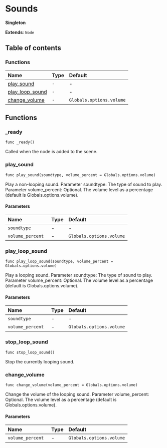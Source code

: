 # Sounds

**Singleton**

**Extends**: `Node`

## Table of contents

### Functions

|Name|Type|Default|
|:-|:-|:-|
|[play_sound](#play_sound)|`-`|-|
|[play_loop_sound](#play_loop_sound)|`-`|-|
|[change_volume](#change_volume)|`-`|`Globals.options.volume`|

## Functions

### _ready

```gdscript
func _ready()
```

Called when the node is added to the scene.

### play_sound

```gdscript
func play_sound(soundtype, volume_percent = Globals.options.volume)
```

Play a non-looping sound. Parameter soundtype: The type of sound to play. Parameter volume_percent: Optional. The volume level as a percentage (default is Globals.options.volume).

#### Parameters

|Name|Type|Default|
|:-|:-|:-|
|`soundtype`|-|-|
|`volume_percent `|-|`Globals.options.volume`|

### play_loop_sound

```gdscript
func play_loop_sound(soundtype, volume_percent = Globals.options.volume)
```

Play a looping sound. Parameter soundtype: The type of sound to play. Parameter volume_percent: Optional. The volume level as a percentage (default is Globals.options.volume).

#### Parameters

|Name|Type|Default|
|:-|:-|:-|
|`soundtype`|-|-|
|`volume_percent `|-|`Globals.options.volume`|

### stop_loop_sound

```gdscript
func stop_loop_sound()
```

Stop the currently looping sound.

### change_volume

```gdscript
func change_volume(volume_percent = Globals.options.volume)
```

Change the volume of the looping sound. Parameter volume_percent: Optional. The volume level as a percentage (default is Globals.options.volume).

#### Parameters

|Name|Type|Default|
|:-|:-|:-|
|`volume_percent `|-|`Globals.options.volume`|


